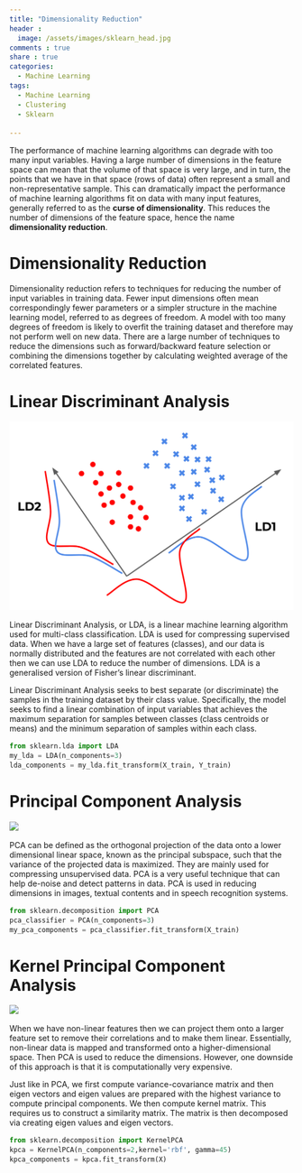 ```yaml
---
title: "Dimensionality Reduction"
header :
  image: /assets/images/sklearn_head.jpg
comments : true
share : true
categories:
  - Machine Learning
tags:
  - Machine Learning
  - Clustering
  - Sklearn

---
```


The performance of machine learning algorithms can degrade with too many input variables. Having a large number of dimensions in the feature space can mean that the volume of that space is very large, and in turn, the points that we have in that space (rows of data) often represent a small and non-representative sample. This can dramatically impact the performance of machine learning algorithms fit on data with many input features, generally referred to as the **curse of dimensionality**. This reduces the number of dimensions of the feature space, hence the name **dimensionality reduction**.

# Dimensionality Reduction

Dimensionality reduction refers to techniques for reducing the number of input variables in training data. Fewer input dimensions often mean correspondingly fewer parameters or a simpler structure in the machine learning model, referred to as degrees of freedom. A model with too many degrees of freedom is likely to overfit the training dataset and therefore may not perform well on new data. There are a large number of techniques to reduce the dimensions such as forward/backward feature selection or combining the dimensions together by calculating weighted average of the correlated features.

# Linear Discriminant Analysis

![](https://raw.githubusercontent.com/eigenfoo/eigenfoo.xyz/master/assets/images/lda-pic.png)

Linear Discriminant Analysis, or LDA, is a linear machine learning algorithm used for multi-class classification. LDA is used for compressing supervised data. When we have a large set of features (classes), and our data is normally distributed and the features are not correlated with each other then we can use LDA to reduce the number of dimensions. LDA is a generalised version of Fisher’s linear discriminant.

Linear Discriminant Analysis seeks to best separate (or discriminate) the samples in the training dataset by their class value. Specifically, the model seeks to find a linear combination of input variables that achieves the maximum separation for samples between classes (class centroids or means) and the minimum separation of samples within each class.

```python
from sklearn.lda import LDA
my_lda = LDA(n_components=3)
lda_components = my_lda.fit_transform(X_train, Y_train)
```

# Principal Component Analysis

![](https://www.analyticsvidhya.com/wp-content/uploads/2016/03/2-1-e1458494877196.png)

PCA can be defined as the orthogonal projection of the data onto a lower dimensional linear space, known as the principal subspace, such that the variance of the projected data is maximized. They are mainly used for compressing unsupervised data. PCA is a very useful technique that can help de-noise and detect patterns in data. PCA is used in reducing dimensions in images, textual contents and in speech recognition systems.

```python
from sklearn.decomposition import PCA
pca_classifier = PCA(n_components=3)
my_pca_components = pca_classifier.fit_transform(X_train)
```

# Kernel Principal Component Analysis

![](https://miro.medium.com/max/614/1*n-r-HAyPRFP0IibMTzolTg.png)

When we have non-linear features then we can project them onto a larger feature set to remove their correlations and to make them linear. Essentially, non-linear data is mapped and transformed onto a higher-dimensional space. Then PCA is used to reduce the dimensions. However, one downside of this approach is that it is computationally very expensive.

Just like in PCA, we first compute variance-covariance matrix and then eigen vectors and eigen values are prepared with the highest variance to compute principal components. We then compute kernel matrix. This requires us to construct a similarity matrix. The matrix is then decomposed via creating eigen values and eigen vectors.

```python
from sklearn.decomposition import KernelPCA
kpca = KernelPCA(n_components=2,kernel='rbf', gamma=45)
kpca_components = kpca.fit_transform(X)
```


